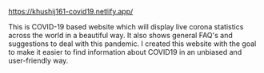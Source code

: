 https://khushij161-covid19.netlify.app/


This is COVID-19 based website which will display live corona statistics across the world in a beautiful way. It also shows general FAQ's and suggestions to deal with this pandemic.
I created this website with the goal to make it easier to find information about COVID19 in an unbiased and user-friendly way.
